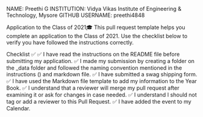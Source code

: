 NAME: Preethi G
INSTITUTION: Vidya Vikas Institute of Engineering & Technology, Mysore
GITHUB USERNAME: preethi4848

Application to the Class of 2021🎓
This pull request template helps you complete an application to the Class of 2021. Use the checklist below to verify you have followed the instructions correctly.

Checklist ✅
✅ I have read the instructions on the README file before submitting my application.
✅ I made my submission by creating a folder on the _data folder and followed the naming convention mentioned in the instructions (<username>) and markdown file.
✅ I have submitted a swag shipping form.
✅ I have used the Markdown file template to add my information to the Year Book.
✅ I understand that a reviewer will merge my pull request after examining it or ask for changes in case needed.
✅ I understand I should not tag or add a reviewer to this Pull Request.
✅ I have added the event to my Calendar.

